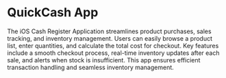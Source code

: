 # QuickCash App
The iOS Cash Register Application streamlines product purchases, sales tracking, and inventory management. Users can easily browse a product list, enter quantities, and calculate the total cost for checkout. Key features include a smooth checkout process, real-time inventory updates after each sale, and alerts when stock is insufficient. This app ensures efficient transaction handling and seamless inventory management.





